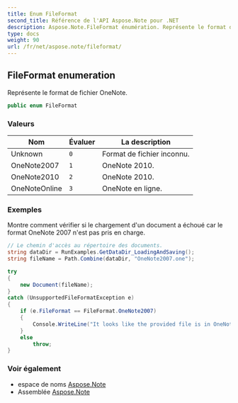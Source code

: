 ```yaml
---
title: Enum FileFormat
second_title: Référence de l'API Aspose.Note pour .NET
description: Aspose.Note.FileFormat énumération. Représente le format de fichier OneNote.
type: docs
weight: 90
url: /fr/net/aspose.note/fileformat/
---
```

## FileFormat enumeration

Représente le format de fichier OneNote.

```csharp
public enum FileFormat
```

### Valeurs

| Nom | Évaluer | La description |
| --- | --- | --- |
| Unknown | `0` | Format de fichier inconnu. |
| OneNote2007 | `1` | OneNote 2010. |
| OneNote2010 | `2` | OneNote 2010. |
| OneNoteOnline | `3` | OneNote en ligne. |

### Exemples

Montre comment vérifier si le chargement d'un document a échoué car le format OneNote 2007 n'est pas pris en charge.

```csharp
// Le chemin d'accès au répertoire des documents.
string dataDir = RunExamples.GetDataDir_LoadingAndSaving();
string fileName = Path.Combine(dataDir, "OneNote2007.one");

try
{
    new Document(fileName);
}
catch (UnsupportedFileFormatException e)
{
    if (e.FileFormat == FileFormat.OneNote2007)
    {
        Console.WriteLine("It looks like the provided file is in OneNote 2007 format that is not supported.");
    }
    else
        throw;
}
```

### Voir également

* espace de noms [Aspose.Note](../../aspose.note/)
* Assemblée [Aspose.Note](../../)


